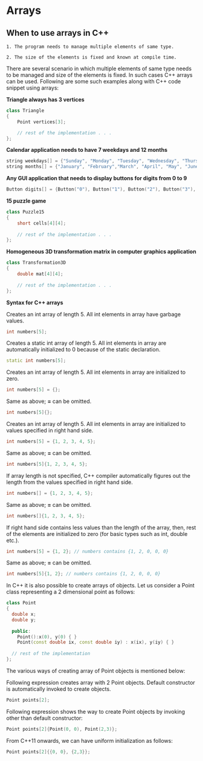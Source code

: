 # Arrays

## When to use arrays in C++

	1. The program needs to manage multiple elements of same type. 

	2. The size of the elements is fixed and known at compile time. 

There are several scenario in which multiple elements of same type needs to be managed and size of the elements is fixed. In such cases C++ arrays can be used. Following are some such examples along with C++ code snippet using arrays:

**Triangle always has 3 vertices**

```cpp
class Triangle
{
	Point vertices[3];

	// rest of the implementation . . . 
};
```
	
**Calendar application needs to have 7 weekdays and 12 months**

```cpp
string weekdays[] = {"Sunday", "Monday", "Tuesday", "Wednesday", "Thursday", "Friday", "Saturday"};
string months[] = {"January", "February","March", "April", "May", "June", "July", "August", "September", "October", "November", "December"};
```

**Any GUI application that needs to display buttons for digits from 0 to 9**

```cpp
Button digits[] = {Button("0"), Button("1"), Button("2"), Button("3"), Button("4"), Button("5"), Button("6"), Button("7"), Button("8"), Button("9")};
```

**15 puzzle game**

```cpp
class Puzzle15
{
	short cells[4][4];
	
	// rest of the implementation . . . 
};
```

**Homogeneous 3D transformation matrix in computer graphics application**

```cpp
class Transformation3D
{
	double mat[4][4];
	
	// rest of the implementation . . . 
};
```

**Syntax for C++ arrays**

Creates an int array of length 5. All int elements in array have garbage values.
```cpp
int numbers[5]; 
```

Creates a static int array of length 5. All int elements in array are automatically initialized to 0 because of the static declaration.
```cpp
static int numbers[5]; 
```

Creates an int array of length 5. All int elements in array are initialized to zero.
```cpp
int numbers[5] = {}; 
```

Same as above; **=** can be omitted.
```cpp
int numbers[5]{}; 
```

Creates an int array of length 5. All int elements in array are initialized to values specified in right hand side.
```cpp
int numbers[5] = {1, 2, 3, 4, 5}; 
```
Same as above; **=** can be omitted.
```cpp
int numbers[5]{1, 2, 3, 4, 5}; 
```

If array length is not specified, C++ compiler automatically figures out the length from the values specified in right hand side.
```cpp
int numbers[] = {1, 2, 3, 4, 5}; 
```

Same as above; **=** can be omitted.
```cpp
int numbers[]{1, 2, 3, 4, 5}; 
```

If right hand side contains less values than the length of the array, then, rest of the elements are initialized to zero (for basic types such as int, double etc.).
```cpp
int numbers[5] = {1, 2}; // numbers contains {1, 2, 0, 0, 0}
```

Same as above; **=** can be omitted.
```cpp
int numbers[5]{1, 2}; // numbers contains {1, 2, 0, 0, 0}
```
In C++ it is also possible to create arrays of objects. Let us consider a Point class representing a 2 dimensional point as follows:

```cpp
class Point
{
  double x;
  double y;
  
  public:
    Point():x(0), y(0) { }
    Point(const double ix, const double iy) : x(ix), y(iy) { }
    
  // rest of the implementation
};
```
The various ways of creating array of Point objects is mentioned below:

Following expression creates array with 2 Point objects. Default constructor is automatically invoked to create objects.
```cpp
Point points[2];
```
Following expression shows the way to create Point objects by invoking other than default constructor:
```cpp
Point points[2]{Point(0, 0), Point(2,3)};
```

From C++11 onwards, we can have uniform initialization as follows:
```cpp
Point points[2]{{0, 0}, {2,3}};
```

